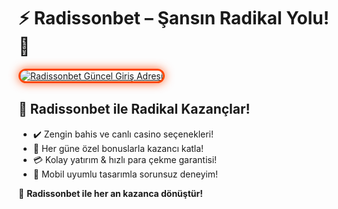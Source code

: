 <h1>⚡ Radissonbet – Şansın Radikal Yolu! 🤑</h1>

<a href="https://cutt.ly/RadissonLink" title="Radissonbet Güncel Giriş Adresi">
  <img src="https://i.ibb.co/BtMhhf6/g-venligiris.jpg" alt="Radissonbet Güncel Giriş Adresi" style="max-width: 100%; border: 3px solid #ff4500; border-radius: 15px; box-shadow: 0px 0px 15px rgba(255, 69, 0, 0.8);">
</a>

<h2>🚀 Radissonbet ile Radikal Kazançlar!</h2>
<ul>
  <li>✔️ Zengin bahis ve canlı casino seçenekleri!</li>
  <li>🎁 Her güne özel bonuslarla kazancı katla!</li>
  <li>💳 Kolay yatırım & hızlı para çekme garantisi!</li>
  <li>📱 Mobil uyumlu tasarımla sorunsuz deneyim!</li>
</ul>

<p>🎉 <strong>Radissonbet ile her an kazanca dönüştür!</strong></p>

<meta name="description" content="Radissonbet ile şansını katla! Güncel giriş adresi, özel bonuslar ve güvenli bahis keyfi seni bekliyor!">
